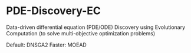 # PDE-Discovery-EC
Data-driven differential equation (PDE/ODE) Discovery using Evolutionary Computation (to solve multi-objective optimization problems)

Default: DNSGA2
Faster: MOEAD

